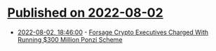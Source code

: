 # [Published on 2022-08-02](index.md)

* [2022-08-02, 18:46:00](https://yro.slashdot.org/story/22/08/02/1848234/forsage-crypto-executives-charged-with-running-300-million-ponzi-scheme?utm_source=rss1.0mainlinkanon&utm_medium=feed) - [Forsage Crypto Executives Charged With Running $300 Million Ponzi Scheme](https://yro.slashdot.org/story/22/08/02/1848234/forsage-crypto-executives-charged-with-running-300-million-ponzi-scheme?utm_source=rss1.0mainlinkanon&utm_medium=feed)
